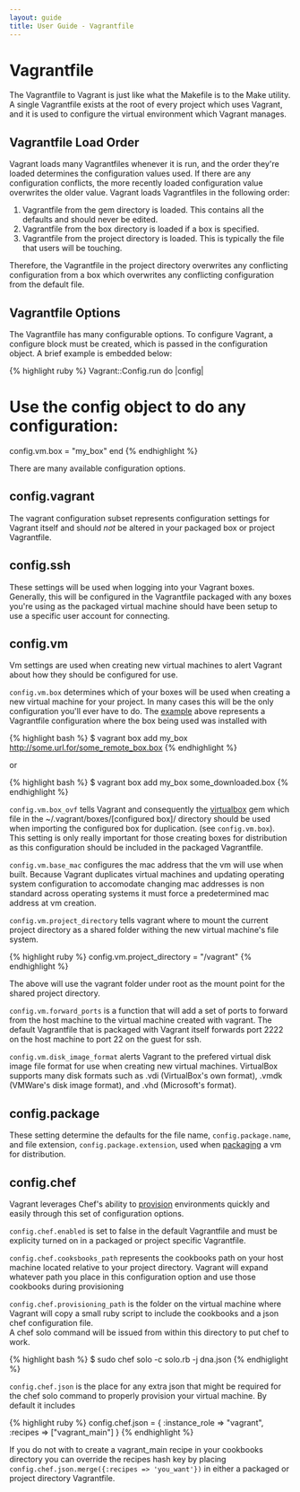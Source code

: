 ```yaml
---
layout: guide
title: User Guide - Vagrantfile
---
```

# Vagrantfile

The Vagrantfile to Vagrant is just like what the Makefile is to the Make utility.
A single Vagrantfile exists at the root of every project which uses Vagrant, and
it is used to configure the virtual environment which Vagrant manages.

## Vagrantfile Load Order

Vagrant loads many Vagrantfiles whenever it is run, and the order they're loaded
determines the configuration values used. If there
are any configuration conflicts, the more recently loaded configuration
value overwrites the older value. Vagrant loads Vagrantfiles in the following order:

1. Vagrantfile from the gem directory is loaded. This contains all the defaults
  and should never be edited.
2. Vagrantfile from the box directory is loaded if a box is specified.
3. Vagrantfile from the project directory is loaded. This is typically the
  file that users will be touching.

Therefore, the Vagrantfile in the project directory overwrites any conflicting
configuration from a box which overwrites any conflicting configuration from
the default file.

## Vagrantfile Options

The Vagrantfile has many configurable options. To configure Vagrant, a configure
block must be created, which is passed in the configuration object. A brief example
is embedded below:

<a name="init-config"> </a>
{% highlight ruby %}
Vagrant::Config.run do |config|
  # Use the config object to do any configuration:
  config.vm.box = "my_box"
end
{% endhighlight %}

There are many available configuration options.

## config.vagrant

The vagrant configuration subset represents configuration settings for Vagrant itself and 
should _*not*_ be altered in your packaged box or project Vagrantfile.

## config.ssh

These settings will be used when logging into your Vagrant boxes. Generally, this will be configured
in the Vagrantfile packaged with any boxes you're using as the packaged virtual machine should have been
setup to use a specific user account for connecting. 

## config.vm

Vm settings are used when creating new virtual machines to alert Vagrant about how they 
should be configured for use. 

`config.vm.box` determines which of your boxes will be used when creating a new virtual machine for your project.
In many cases this will be the only configuration you'll ever have to do. The [example](#init-config) above represents a
Vagrantfile configuration where the box being used was installed with 

{% highlight bash %}
$ vagrant box add my_box http://some.url.for/some_remote_box.box
{% endhighlight %}

or 

{% highlight bash %}
$ vagrant box add my_box some_downloaded.box
{% endhighlight %}

`config.vm.box_ovf` tells Vagrant and consequently the [virtualbox](http://github.com/mitchellh/virtualbox) gem
which file in the ~/.vagrant/boxes/[configured box]/ directory should be used when importing the configured box 
for duplication. (see `config.vm.box`). This setting is only really important for those creating 
boxes for distribution as this configuration should be included in the packaged Vagrantfile.

`config.vm.base_mac` configures the mac address that the vm will use when built. Because Vagrant duplicates virtual machines
and updating operating system configuration to accomodate changing mac addresses is non standard across operating systems it must
force a predetermined mac address at vm creation.

`config.vm.project_directory` tells vagrant where to mount the current project directory as a shared folder
withing the new virtual machine's file system. 

{% highlight ruby %}
config.vm.project_directory = "/vagrant"
{% endhighlight %}

The above will use the vagrant folder under root as the mount point for the shared project directory.

`config.vm.forward_ports` is a function that will add a set of ports to forward from the host machine to the virtual machine
created with vagrant. The default Vagrantfile that is packaged with Vagrant itself forwards port 2222 on the host machine to 
port 22 on the guest for ssh. 

`config.vm.disk_image_format` alerts Vagrant to the prefered virtual disk image file format for use when creating new virtual machines. VirtualBox 
supports many disk formats such as .vdi (VirtualBox's own format), .vmdk (VMWare's disk image format), and .vhd (Microsoft's format).


## config.package

These setting determine the defaults for the file name, `config.package.name`, and file extension, `config.package.extension`, used
when [packaging](/docs/getting-started/packaging.html) a vm for distribution. 

## config.chef

Vagrant leverages Chef's ability to [provision](/docs/user-guide/provisioning.html) environments quickly and easily through this set of configuration options. 

`config.chef.enabled` is set to false in the default Vagrantfile and must be explicity turned on in a packaged or project specific Vagrantfile.

`config.chef.cooksbooks_path` represents the cookbooks path on your host machine located relative to your project directory. Vagrant will expand whatever path you
place in this configuration option and use those cookbooks during provisioning

`config.chef.provisioning_path` is the folder on the virtual machine where Vagrant will copy a small ruby script to include the cookbooks and a json chef configuration file.  
A chef solo command will be issued from within this directory to put chef to work.

{% highlight bash %}
$ sudo chef solo -c solo.rb -j dna.json
{% endhiglight %}

`config.chef.json` is the place for any extra json that might be required for the chef solo command to properly provision your virtual machine. By default it includes

{% highlight ruby %}
  config.chef.json = {
    :instance_role => "vagrant",
    :recipes => ["vagrant_main"]
  }
{% endhighlight %}

If you do not with to create a vagrant_main recipe in your cookbooks directory you can override the recipes hash key by placing `config.chef.json.merge({:recipes => 'you_want'})`
in either a packaged or project directory Vagrantfile.
